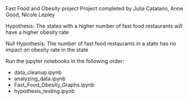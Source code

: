 Fast Food and Obesity project 
Project completed by Julia Catalano, Anne Good, Nicole Lepley


Hypothesis: The states with a higher number of fast food restaurants will have a higher obesity rate 

Null Hypothesis:  The number of fast food restaurants in a state has no impact on obesity rate in the state 


Run the jupyter notebooks in the following order: 
- data_cleanup.ipynb
- analyzing_data.ipynb
- Fast_Food_Obesity_Graphs.ipynb
- hypothesis_testing.ipynb
